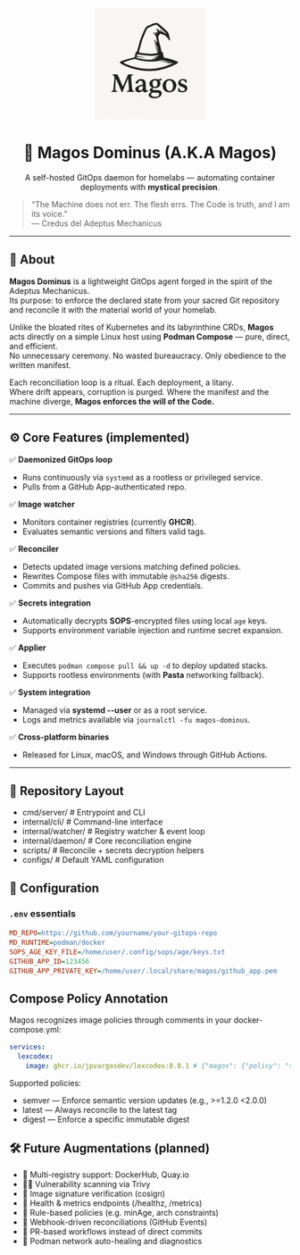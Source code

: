 <p align="center">
  <img src="./magos-logo.png" alt="Magos Dominus Logo" width="200"/>
</p>

<h1 align="center">🧙 Magos Dominus (A.K.A Magos)</h1>
<p align="center">
  A self-hosted GitOps daemon for homelabs — automating container deployments with <b>mystical precision</b>.
</p>

> “The Machine does not err. The flesh errs. The Code is truth, and I am its voice.”  
> — Credus del Adeptus Mechanicus

---

## 📜 About

**Magos Dominus** is a lightweight GitOps agent forged in the spirit of the Adeptus Mechanicus.  
Its purpose: to enforce the declared state from your sacred Git repository and reconcile it with the material world of your homelab.

Unlike the bloated rites of Kubernetes and its labyrinthine CRDs, **Magos** acts directly on a simple Linux host using **Podman Compose** — pure, direct, and efficient.  
No unnecessary ceremony. No wasted bureaucracy. Only obedience to the written manifest.

Each reconciliation loop is a ritual. Each deployment, a litany.  
Where drift appears, corruption is purged. Where the manifest and the machine diverge, **Magos enforces the will of the Code.**

---

## ⚙️ Core Features (implemented)

✅ **Daemonized GitOps loop**
- Runs continuously via `systemd` as a rootless or privileged service.  
- Pulls from a GitHub App-authenticated repo.

✅ **Image watcher**
- Monitors container registries (currently **GHCR**).  
- Evaluates semantic versions and filters valid tags.

✅ **Reconciler**
- Detects updated image versions matching defined policies.  
- Rewrites Compose files with immutable `@sha256` digests.  
- Commits and pushes via GitHub App credentials.

✅ **Secrets integration**
- Automatically decrypts **SOPS**-encrypted files using local `age` keys.  
- Supports environment variable injection and runtime secret expansion.

✅ **Applier**
- Executes `podman compose pull && up -d` to deploy updated stacks.  
- Supports rootless environments (with **Pasta** networking fallback).

✅ **System integration**
- Managed via **systemd --user** or as a root service.  
- Logs and metrics available via `journalctl -fu magos-dominus`.

✅ **Cross-platform binaries**
- Released for Linux, macOS, and Windows through GitHub Actions.

---

## 🧩 Repository Layout

* cmd/server/           # Entrypoint and CLI
* internal/cli/         # Command-line interface
* internal/watcher/     # Registry watcher & event loop
* internal/daemon/      # Core reconciliation engine
* scripts/              # Reconcile + secrets decryption helpers
* configs/              # Default YAML configuration

## 🔧 Configuration

### `.env` essentials
```ini
MD_REPO=https://github.com/yourname/your-gitops-repo
MD_RUNTIME=podman/docker
SOPS_AGE_KEY_FILE=/home/user/.config/sops/age/keys.txt
GITHUB_APP_ID=123456
GITHUB_APP_PRIVATE_KEY=/home/user/.local/share/magos/github_app.pem
```

## Compose Policy Annotation
Magos recognizes image policies through comments in your docker-compose.yml:

```yaml
services:
  lexcodex:
    image: ghcr.io/jpvargasdev/lexcodex:0.0.1 # {"magos": {"policy": "semver", "repo": "ghcr.io/jpvargasdev/lexcodex"}}
```

Supported policies:
* semver — Enforce semantic version updates (e.g., >=1.2.0 <2.0.0)
* latest — Always reconcile to the latest tag
* digest — Enforce a specific immutable digest

## 🛠️ Future Augmentations (planned)
* 🔮 Multi-registry support: DockerHub, Quay.io
* 🕵️‍♂️ Vulnerability scanning via Trivy
* 🔏 Image signature verification (cosign)
* 🧩 Health & metrics endpoints (/healthz, /metrics)
* 🧠 Rule-based policies (e.g. minAge, arch constraints)
* 📨 Webhook-driven reconciliations (GitHub Events)
* 🧬 PR-based workflows instead of direct commits
* 🧰 Podman network auto-healing and diagnostics

